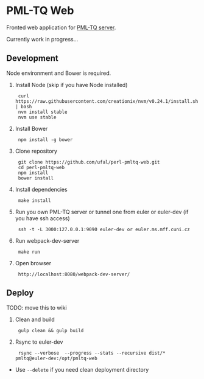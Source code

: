 # PML-TQ Web

Fronted web application for [PML-TQ server](https://github.com/ufal/perl-pmltq-server).

Currently work in progress...

## Development

Node environment and Bower is required.

1. Install Node (skip if you have Node installed)

        curl https://raw.githubusercontent.com/creationix/nvm/v0.24.1/install.sh | bash
        nvm install stable
        nvm use stable

2. Install Bower

        npm install -g bower

3. Clone repository

        git clone https://github.com/ufal/perl-pmltq-web.git
        cd perl-pmltq-web
        npm install
        bower install

4. Install dependencies

        make install

5. Run you own PML-TQ server or tunnel one from euler or euler-dev (if you have ssh access)

        ssh -t -L 3000:127.0.0.1:9090 euler-dev or euler.ms.mff.cuni.cz

6. Run webpack-dev-server

        make run

7. Open browser

        http://localhost:8080/webpack-dev-server/

## Deploy

TODO: move this to wiki

1. Clean and build

        gulp clean && gulp build

2. Rsync to euler-dev

        rsync --verbose  --progress --stats --recursive dist/* pmltq@euler-dev:/opt/pmltq-web

  - Use `--delete` if you need clean deployment directory
